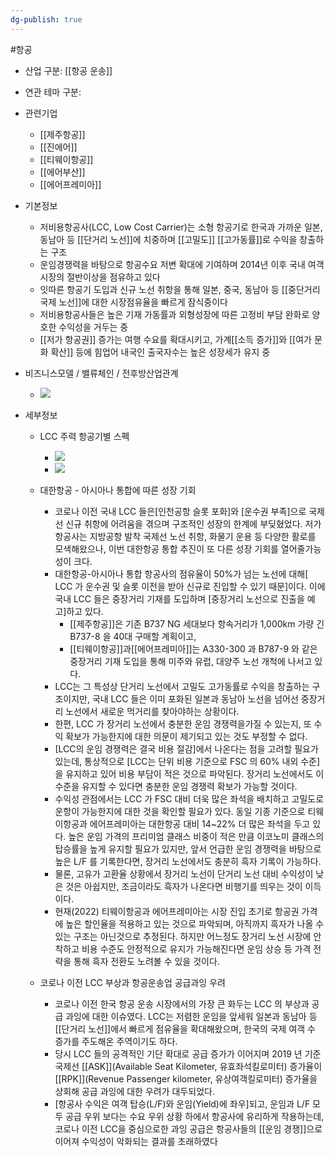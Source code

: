 ```yaml
---
dg-publish: true
---
```

#항공 

- 산업 구분: [[항공 운송]]


- 연관 테마 구분: 


- 관련기업
	- [[제주항공]]
	- [[진에어]]
	- [[티웨이항공]]
	- [[에어부산]]
	- [[에어프레미아]]


- 기본정보
	- 저비용항공사(LCC, Low Cost Carrier)는 소형 항공기로 한국과 가까운 일본, 동남아 등 [[단거리 노선]]에 치중하며 [[고밀도]] [[고가동률]]로 수익을 창출하는 구조
	- 운임경쟁력을 바탕으로 항공수요 저변 확대에 기여하며 2014년 이후 국내 여객시장의 절반이상을 점유하고 있다
	- 잇따른 항공기 도입과 신규 노선 취항을 통해 일본, 중국, 동남아 등 [[중단거리 국제 노선]]에 대한 시장점유율을 빠르게 잠식중이다
	-  저비용항공사들은 높은 기재 가동률과 외형성장에 따른 고정비 부담 완화로 양호한 수익성을 거두는 중
	- [[저가 항공권]] 증가는 여행 수요를 확대시키고, 가계[[소득 증가]]와 [[여가 문화 확산]] 등에 힘업어 내국인 출국자수는 높은 성장세가 유지 중




- 비즈니스모델 / 밸류체인 / 전후방산업관계
	- ![](https://i.imgur.com/2KsFIag.png)





- 세부정보
	- LCC 주력 항공기별 스펙
		- ![](https://i.imgur.com/Wnz3n3N.png)
		- ![](https://i.imgur.com/GuJtDw5.png)





	- 대한항공 - 아시아나 통합에 따른 성장 기회
		- 코로나 이전 국내 LCC 들은[인천공항 슬롯 포화]와 [운수권 부족]으로 국제선 신규 취항에 어려움을 겪으며 구조적인 성장의 한계에 부딪혔었다. 저가 항공사는 지방공항 발착 국제선 노선 취항, 화물기 운용 등 다양한 활로를 모색해왔으나, 이번 대한항공 통합 추진이 또 다른 성장 기회를 열어줄가능성이 크다. 
		- 대한항공-아시아나 통합 항공사의 점유율이 50%가 넘는 노선에 대해[ LCC 가 운수권 및 슬롯 이전을 받아 신규로 진입할 수 있기 때문]이다. 이에 국내 LCC 들은 중장거리 기재를 도입하며 [중장거리 노선으로 진출을 예고]하고 있다. 
			- [[제주항공]]은 기존 B737 NG 세대보다 항속거리가 1,000km 가량 긴 B737-8 을 40대 구매할 계획이고, 
			- [[티웨이항공]]과[[에어프레미아]]는 A330-300 과 B787-9 와 같은 중장거리 기재 도입을 통해 미주와 유럽, 대양주 노선 개척에 나서고 있다. 
		- LCC는 그 특성상 단거리 노선에서 고밀도 고가동률로 수익을 창출하는 구조이지만, 국내 LCC 들은 이미 포화된 일본과 동남아 노선을 넘어선 중장거리 노선에서 새로운 먹거리를 찾아야하는 상황이다. 
		- 한편, LCC 가 장거리 노선에서 충분한 운임 경쟁력을가질 수 있는지, 또 수익 확보가 가능한지에 대한 의문이 제기되고 있는 것도 부정할 수 없다.
		- [LCC의 운임 경쟁력은 결국 비용 절감]에서 나온다는 점을 고려할 필요가 있는데, 통상적으로 [LCC는 단위 비용 기준으로 FSC 의 60% 내외 수준]을 유지하고 있어 비용 부담이 적은 것으로 파악된다. 장거리 노선에서도 이 수준을 유지할 수 있다면 충분한 운임 경쟁력 확보가 가능할 것이다.
		- 수익성 관점에서는 LCC 가 FSC 대비 더욱 많은 좌석을 배치하고 고밀도로 운항이 가능한지에 대한 것을 확인할 필요가 있다. 동일 기종 기준으로 티웨이항공과 에어프레미아는 대한항공 대비 14~22% 더 많은 좌석을 두고 있다. 높은 운임 가격의 프리미엄 클래스 비중이 적은 만큼 이코노미 클래스의 탑승률을 높게 유지할 필요가 있지만, 앞서 언급한 운임 경쟁력을 바탕으로 높은 L/F 를 기록한다면, 장거리 노선에서도 충분히 흑자 기록이 가능하다. 
		- 물론, 고유가 고환율 상황에서 장거리 노선이 단거리 노선 대비 수익성이 낮은 것은 아쉽지만, 조금이라도 흑자가 나온다면 비행기를 띄우는 것이 이득이다. 
		- 현재(2022) 티웨이항공과 에어프레미아는 시장 진입 초기로 항공권 가격에 높은 할인율을 적용하고 있는 것으로 파악되며, 아직까지 흑자가 나올 수 있는 구조는 아닌것으로 추정된다. 하지만 어느정도 장거리 노선 시장에 안착하고 비용 수준도 안정적으로 유지가 가능해진다면 운임 상승 등 가격 전략을 통해 흑자 전환도 노려볼 수 있을 것이다.
	- 코로나 이전 LCC 부상과 항공운송업 공급과잉 우려 
		- 코로나 이전 한국 항공 운송 시장에서의 가장 큰 화두는 LCC 의 부상과 공급 과잉에 대한 이슈였다. LCC는 저렴한 운임을 앞세워 일본과 동남아 등 [[단거리 노선]]에서 빠르게 점유율을 확대해왔으며, 한국의 국제 여객 수 증가를 주도해온 주역이기도 하다. 
		- 당시 LCC 들의 공격적인 기단 확대로 공급 증가가 이어지며 2019 년 기준 국제선 [[ASK]](Available Seat Kilometer, 유효좌석킬로미터) 증가율이 [[RPK]](Revenue Passenger kilometer, 유상여객킬로미터) 증가율을 상회해 공급 과잉에 대한 우려가 대두되었다. 
		- [항공사 수익은 여객 탑승(L/F)와 운임(Yield)에 좌우]되고, 운임과 L/F 모두 공급 우위 보다는 수요 우위 상황 하에서 항공사에 유리하게 작용하는데, 코로나 이전 LCC을 중심으로한 과잉 공급은 항공사들의 [[운임 경쟁]]으로 이어져 수익성이 악화되는 결과를 초래하였다

